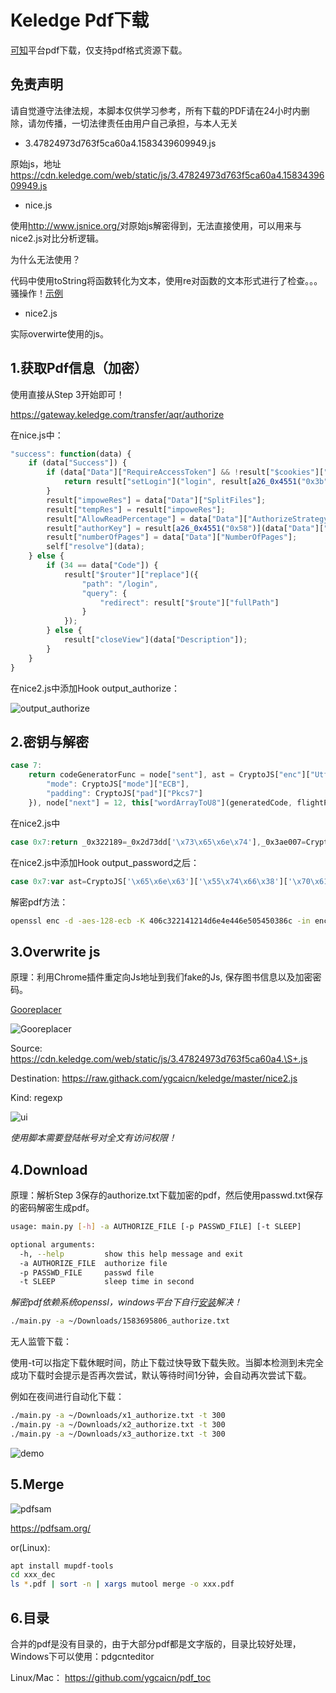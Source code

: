 # Keledge Pdf下载

[可知](https://www.keledge.com/)平台pdf下载，仅支持pdf格式资源下载。

## 免责声明

请自觉遵守法律法规，本脚本仅供学习参考，所有下载的PDF请在24小时内删除，请勿传播，一切法律责任由用户自己承担，与本人无关

+ 3.47824973d763f5ca60a4.1583439609949.js

原始js，地址<https://cdn.keledge.com/web/static/js/3.47824973d763f5ca60a4.1583439609949.js>

+ nice.js

使用<http://www.jsnice.org/>对原始js解密得到，无法直接使用，可以用来与nice2.js对比分析逻辑。

为什么无法使用？

代码中使用toString将函数转化为文本，使用re对函数的文本形式进行了检查。。。骚操作！[示例](img/2020-03-11_00-05.png)

+ nice2.js

实际overwirte使用的js。

## 1.获取Pdf信息（加密）

使用直接从Step 3开始即可！

<https://gateway.keledge.com/transfer/aqr/authorize>

在nice.js中：

```js
"success": function(data) {
    if (data["Success"]) {
        if (data["Data"]["RequireAccessToken"] && !result["$cookies"]["get"]("access_token")) {
            return result["setLogin"]("login", result[a26_0x4551("0x3b")]);
        }
        result["impoweRes"] = data["Data"]["SplitFiles"];
        result["tempRes"] = result["impoweRes"];
        result["AllowReadPercentage"] = data["Data"]["AuthorizeStrategy"]["AllowReadPercentage"];
        result["authorKey"] = result[a26_0x4551("0x58")](data["Data"]["Key"]);
        result["numberOfPages"] = data["Data"]["NumberOfPages"];
        self["resolve"](data);
    } else {
        if (34 == data["Code"]) {
            result["$router"]["replace"]({
                "path": "/login",
                "query": {
                    "redirect": result["$route"]["fullPath"]
                }
            });
        } else {
            result["closeView"](data["Description"]);
        }
    }
}
```

在nice2.js中添加Hook output_authorize：

![output_authorize](img/2020-03-09_06-00.png)

## 2.密钥与解密

```js
case 7:
    return codeGeneratorFunc = node["sent"], ast = CryptoJS["enc"]["Utf8"]["parse"](this["v"]["authorKey"]), generatedCode = CryptoJS["AES"]["decrypt"](codeGeneratorFunc, ast, {
        "mode": CryptoJS["mode"]["ECB"],
        "padding": CryptoJS["pad"]["Pkcs7"]
    }), node["next"] = 12, this["wordArrayToU8"](generatedCode, flightPhase, refresh);
```

在nice2.js中

```js
case 0x7:return _0x322189=_0x2d73dd['\x73\x65\x6e\x74'],_0x3ae007=CryptoJS['\x65\x6e\x63']['\x55\x74\x66\x38']['\x70\x61\x72\x73\x65'](this['\x76']['\x61\x75\x74\x68\x6f\x72\x4b\x65\x79']),_0x10fe46=CryptoJS['\x41\x45\x53']['\x64\x65\x63\x72\x79\x70\x74'](_0x322189,_0x3ae007,{'\x6d\x6f\x64\x65':CryptoJS['\x6d\x6f\x64\x65']['\x45\x43\x42'],'\x70\x61\x64\x64\x69\x6e\x67':CryptoJS['\x70\x61\x64']['\x50\x6b\x63\x73\x37']}),_0x2d73dd['\x6e\x65\x78\x74']=0xc,this['\x77\x6f\x72\x64\x41\x72\x72\x61\x79\x54\x6f\x55\x38'](_0x10fe46,_0xe8aca2,_0x1a2353);
```

在nice2.js中添加Hook output_password之后：

```js
case 0x7:var ast=CryptoJS['\x65\x6e\x63']['\x55\x74\x66\x38']['\x70\x61\x72\x73\x65'](this['\x76']['\x61\x75\x74\x68\x6f\x72\x4b\x65\x79']);output_password(ast);return _0x322189=_0x2d73dd['\x73\x65\x6e\x74'],_0x3ae007=CryptoJS['\x65\x6e\x63']['\x55\x74\x66\x38']['\x70\x61\x72\x73\x65'](this['\x76']['\x61\x75\x74\x68\x6f\x72\x4b\x65\x79']),_0x10fe46=CryptoJS['\x41\x45\x53']['\x64\x65\x63\x72\x79\x70\x74'](_0x322189,_0x3ae007,{'\x6d\x6f\x64\x65':CryptoJS['\x6d\x6f\x64\x65']['\x45\x43\x42'],'\x70\x61\x64\x64\x69\x6e\x67':CryptoJS['\x70\x61\x64']['\x50\x6b\x63\x73\x37']}),_0x2d73dd['\x6e\x65\x78\x74']=0xc,this['\x77\x6f\x72\x64\x41\x72\x72\x61\x79\x54\x6f\x55\x38'](_0x10fe46,_0xe8aca2,_0x1a2353);
```

解密pdf方法：

```sh
openssl enc -d -aes-128-ecb -K 406c322141214d6e4e446e505450386c -in enc.pdf -out dec.pdf
```

## 3.Overwrite js

原理：利用Chrome插件重定向Js地址到我们fake的Js, 保存图书信息以及加密密码。

[Gooreplacer](https://chrome.google.com/webstore/detail/gooreplacer/jnlkjeecojckkigmchmfoigphmgkgbip)

![Gooreplacer](img/2020-03-10_18-00.png)

Source: <https://cdn.keledge.com/web/static/js/3.47824973d763f5ca60a4.\S+.js>

Destination: <https://raw.githack.com/ygcaicn/keledge/master/nice2.js>

Kind: regexp

![ui](img/2020-03-10_18-13.png)

*使用脚本需要登陆帐号对全文有访问权限！*

## 4.Download

原理：解析Step 3保存的authorize.txt下载加密的pdf，然后使用passwd.txt保存的密码解密生成pdf。

```sh
usage: main.py [-h] -a AUTHORIZE_FILE [-p PASSWD_FILE] [-t SLEEP]

optional arguments:
  -h, --help         show this help message and exit
  -a AUTHORIZE_FILE  authorize file
  -p PASSWD_FILE     passwd file
  -t SLEEP           sleep time in second
```

*解密pdf依赖系统openssl，windows平台下自行[安装](http://slproweb.com/products/Win32OpenSSL.html)解决！*

```sh
./main.py -a ~/Downloads/1583695806_authorize.txt
```

无人监管下载：

使用-t可以指定下载休眠时间，防止下载过快导致下载失败。当脚本检测到未完全成功下载时会提示是否再次尝试，默认等待时间1分钟，会自动再次尝试下载。

例如在夜间进行自动化下载：

```sh
./main.py -a ~/Downloads/x1_authorize.txt -t 300
./main.py -a ~/Downloads/x2_authorize.txt -t 300
./main.py -a ~/Downloads/x3_authorize.txt -t 300
```

![demo](./img/2020-03-11_17-39.png)

## 5.Merge

![pdfsam](img/2020-03-09_06-12.png)

<https://pdfsam.org/>

or(Linux):

```bash
apt install mupdf-tools
cd xxx_dec
ls *.pdf | sort -n | xargs mutool merge -o xxx.pdf
```

## 6.目录

合并的pdf是没有目录的，由于大部分pdf都是文字版的，目录比较好处理，Windows下可以使用：pdgcnteditor

Linux/Mac： <https://github.com/ygcaicn/pdf_toc>
